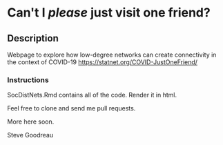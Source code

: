 # Can't I *please* just visit one friend?

## Description
Webpage to explore how low-degree networks can create connectivity in the context of COVID-19
https://statnet.org/COVID-JustOneFriend/

### Instructions

SocDistNets.Rmd contains all of the code. Render it in html.

Feel free to clone and send me pull requests.

More here soon.

Steve Goodreau
